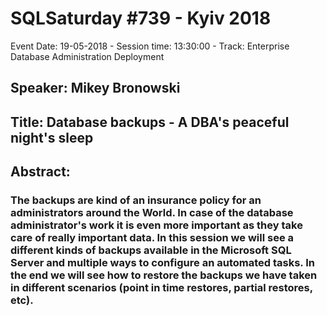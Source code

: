 # SQLSaturday #739 - Kyiv 2018
Event Date: 19-05-2018 - Session time: 13:30:00 - Track: Enterprise Database Administration  Deployment
## Speaker: Mikey Bronowski
## Title: Database backups - A DBA's peaceful night's sleep
## Abstract:
### The backups are kind of an insurance policy for an administrators around the World. In case of the database administrator's work it is even more important as they take care of really important data. In this session we will see a different kinds of backups available in the Microsoft SQL Server and multiple ways to configure an automated tasks. In the end we will see how to restore the  backups we have taken in different scenarios (point in time restores, partial restores, etc).
